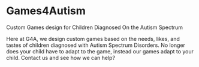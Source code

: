 # Games4Autism
Custom Games design for Children Diagnosed On the Autism Spectrum

Here at G4A, we design custom games based on the needs, likes, and tastes of children diagnosed with Autism Spectrum Disorders. No longer does your child have to adapt to the game, instead our games adapt to your child. Contact us and see how we can help?

